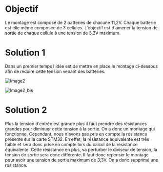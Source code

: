 # Objectif

Le montage est composé de 2 batteries de chacune 11,2V. Chaque batterie est elle même composée de 3 cellules. L'objectif est 
d'amener la tension de sortie de chaque cellule à une tension de 3,3V maximum. 
 
# Solution 1 

Dans un premier temps l'idée est de mettre en place le montage ci-dessous afin de réduire cette tension venant des 
batteries. 

![Image2](https://user-images.githubusercontent.com/47904531/58384981-287f0a80-7fea-11e9-94a5-a3acdc768c4a.png)
 

![Image2_bis](https://user-images.githubusercontent.com/47904531/58384999-97f4fa00-7fea-11e9-8e2b-29fcc49eccc8.png)

# Solution 2 
 
Plus la tension d'entrée est grande plus il faut prendre des résistances grandes pour diminuer cette tension à la sortie. 
On a donc un montage qui fonctionne. Cependant, nous n'avons pas pris en compte la résistance présente sur la carte STM32. 
En effet, la résistance équivalente est très faible et sera donc prise en compte lors du calcul de la résistance 
équivalente. Cette résistance en plus, va perturber le diviseur de tension, la tension de sortie sera donc différente.
Il faut donc repenser le montage pour avoir une tension de sortie maximum de 3,3V. On a donc supprimé une résistance. 


